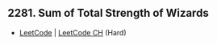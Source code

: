 ## 2281. Sum of Total Strength of Wizards

-  [LeetCode](https://leetcode.com/problems/sum-of-total-strength-of-wizards/) | [LeetCode CH](https://leetcode.cn/problems/sum-of-total-strength-of-wizards/) (Hard)

